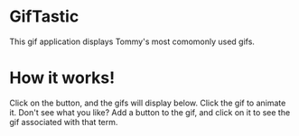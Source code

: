 # GifTastic
This gif application displays Tommy's most comomonly used gifs. 

# How it works!
Click on the button, and the gifs will display below. Click the gif to animate it. 
Don't see what you like? Add a button to the gif, and click on it to see the gif associated with that term. 
